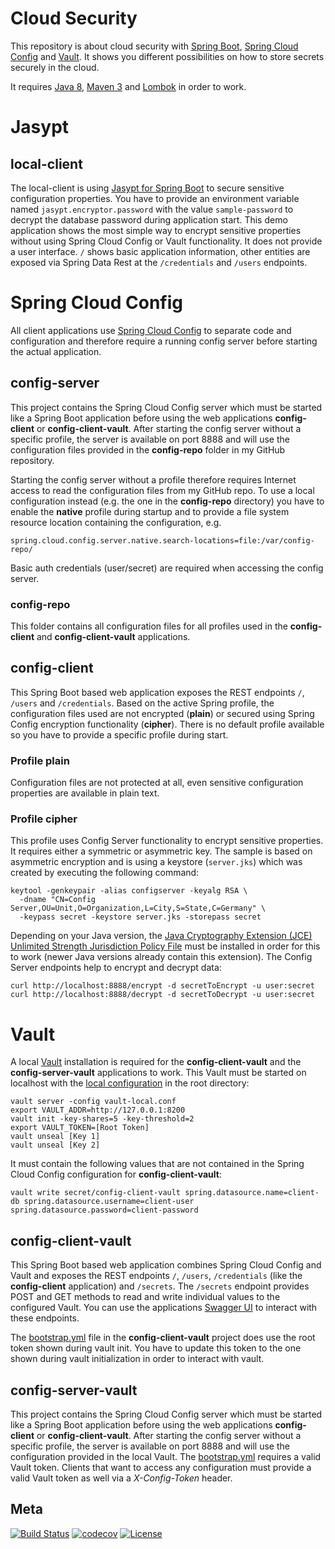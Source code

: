 Cloud Security
============

This repository is about cloud security with [Spring Boot](https://projects.spring.io/spring-boot), 
[Spring Cloud Config](https://cloud.spring.io/spring-cloud-config/) and [Vault](https://www.vaultproject.io). It shows
you different possibilities on how to store secrets securely in the cloud.

It requires [Java 8](http://www.oracle.com/technetwork/java/), [Maven 3](http://maven.apache.org/) and 
[Lombok](https://projectlombok.org/) in order to work.

# Jasypt

## local-client
The local-client is using [Jasypt for Spring Boot](https://github.com/ulisesbocchio/jasypt-spring-boot) to secure
sensitive configuration properties. You have to provide an environment variable named `jasypt.encryptor.password` with
the value `sample-password` to decrypt the database password during application start. This demo application shows the
most simple way to encrypt sensitive properties without using Spring Cloud Config or Vault functionality. It does not 
provide a user interface. `/` shows basic application information, other entities are exposed via Spring Data Rest at 
the `/credentials` and `/users` endpoints.

# Spring Cloud Config
All client applications use [Spring Cloud Config](https://cloud.spring.io/spring-cloud-config/) to separate code and 
configuration and therefore require a running config server before starting the actual application.

## config-server
This project contains the Spring Cloud Config server which must be started like a Spring Boot application before using 
the web applications **config-client** or **config-client-vault**. After starting the config server without a specific 
profile, the server is available on port 8888 and will use the configuration files provided in the **config-repo** 
folder in my GitHub repository.

Starting the config server without a profile therefore requires Internet access to read the configuration files from my 
GitHub repo. To use a local configuration instead (e.g. the one in the **config-repo** directory) you have to enable 
the **native** profile during startup and to provide a file system resource location containing the configuration, e.g. 

    spring.cloud.config.server.native.search-locations=file:/var/config-repo/

Basic auth credentials (user/secret) are required when accessing the config server.

### config-repo
This folder contains all configuration files for all profiles used in the **config-client** and **config-client-vault**
applications.

## config-client
This Spring Boot based web application exposes the REST endpoints `/`, `/users` and `/credentials`. Based on the active 
Spring profile, the configuration files used are not encrypted (**plain**) or secured using Spring Config encryption 
functionality (**cipher**). There is no default profile available so you have to provide a specific profile during 
start.

### Profile plain
Configuration files are not protected at all, even sensitive configuration properties are available in plain text.

### Profile cipher
This profile uses Config Server functionality to encrypt sensitive properties. It requires either a symmetric or 
asymmetric key. The sample is based on asymmetric encryption and is using a keystore (`server.jks`) which was created by 
executing the following command:

    keytool -genkeypair -alias configserver -keyalg RSA \
      -dname "CN=Config Server,OU=Unit,O=Organization,L=City,S=State,C=Germany" \
      -keypass secret -keystore server.jks -storepass secret
      
Depending on your Java version, the [Java Cryptography Extension (JCE) Unlimited Strength Jurisdiction Policy File](http://www.oracle.com/technetwork/java/javase/downloads/jce8-download-2133166.html)
must be installed in order for this to work (newer Java versions already contain this extension). The Config Server 
endpoints help to encrypt and decrypt data:

    curl http://localhost:8888/encrypt -d secretToEncrypt -u user:secret
    curl http://localhost:8888/decrypt -d secretToDecrypt -u user:secret

# Vault
A local [Vault](https://www.vaultproject.io/) installation is required for the **config-client-vault** and the
**config-server-vault** applications to work. This Vault must be started on localhost with the 
[local configuration](https://github.com/dschadow/CloudSecurity/blob/develop/config/vault-local.conf)
in the root directory:

    vault server -config vault-local.conf
    export VAULT_ADDR=http://127.0.0.1:8200
    vault init -key-shares=5 -key-threshold=2
    export VAULT_TOKEN=[Root Token]
    vault unseal [Key 1]
    vault unseal [Key 2]

It must contain the following values that are not contained in the Spring Cloud Config configuration for 
**config-client-vault**:

    vault write secret/config-client-vault spring.datasource.name=client-db spring.datasource.username=client-user spring.datasource.password=client-password

## config-client-vault
This Spring Boot based web application combines Spring Cloud Config and Vault and exposes the REST endpoints `/`, 
`/users`, `/credentials` (like the **config-client** application) and `/secrets`. The `/secrets` endpoint provides POST 
and GET methods to read and write individual values to the configured Vault. You can use the applications 
[Swagger UI](http://localhost:8080/swagger-ui.html) to interact with these endpoints.
    
The [bootstrap.yml](https://github.com/dschadow/CloudSecurity/blob/develop/config-client-vault/src/main/resources/bootstrap.yml)
file in the **config-client-vault** project does use the root token shown during vault init. You have to update this 
token to the one shown during vault initialization in order to interact with vault.

## config-server-vault
This project contains the Spring Cloud Config server which must be started like a Spring Boot application before using 
the web applications **config-client** or **config-client-vault**. After starting the config server without a specific 
profile, the server is available on port 8888 and will use the configuration provided in the local Vault. The
[bootstrap.yml](https://github.com/dschadow/CloudSecurity/blob/develop/config-server-vault/src/main/resources/bootstrap.yml)
requires a valid Vault token. Clients that want to access any configuration must provide a valid Vault token as well
via a *X-Config-Token* header.

## Meta
[![Build Status](https://travis-ci.org/dschadow/CloudSecurity.svg)](https://travis-ci.org/dschadow/CloudSecurity)
[![codecov](https://codecov.io/gh/dschadow/CloudSecurity/branch/develop/graph/badge.svg)](https://codecov.io/gh/dschadow/CloudSecurity)
[![License](https://img.shields.io/badge/License-Apache%202.0-blue.svg)](https://opensource.org/licenses/Apache-2.0)
